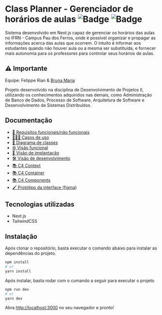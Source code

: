 # Class Planner - Gerenciador de horários de aulas ![Badge](https://img.shields.io/static/v1?label=tailwindcss&message=v3.1.8&color=lightblue&style=flat&logo=TAILWINDCSS)  ![Badge](https://img.shields.io/static/v1?label=next&message=v4.1.3&color=black&style=flat&logo=DJANGO)
 
<!-- <br />
<p align="center">
  <img src="https://github.com/ImFelippe365/lost-and-found/blob/main/static/svg/logo-colorful.svg" />
</p>
<br /> -->

Sistema desenvolvido em Next.js capaz de gerenciar os horários das aulas no IFRN - Campus Pau dos Ferros, onde é possível organizar e propagar as informações acerca das aulas que ocorrem. O intuito é informar aos estudantes quando não houver aula ou a mesma ser substituída, e fornecer mais autonomia para os professores para controlar seus horários de aulas.

## ⚠️ Importante

Equipe: Felippe Rian & [Bruna Maria](https://github.com/brunamariap)

Projeto desenvolvido na disciplina de Desenvolvimento de Projetos II, utilizando os conhecimentos adquiridos nas demais, como Administração de Banco de Dados, Processo de Software, Arquitetura de Software e Desenvolvimento de Sistemas Distribuídos. 

## Documentação

- [📄 Requisitos funcionais/não funcionais](https://docs.google.com/document/d/1W0PZumCOEnWrw8nvs900WqyFFRIyaeNj_PJDtZl1DhM/edit?usp=sharing)
- [👩🏻‍💻 Casos de uso](https://drive.google.com/file/d/1HHqFz7Sb1RquMtgSM0DuvqeMxMB2EQo3/view?usp=sharing)
- [🔗 Diagrama de classes](https://drive.google.com/file/d/1erp659dM3bxscE1tWZPmXEuS7V5sG7QI/view?usp=sharing)
- [⚙️ Visão funcional](https://drive.google.com/file/d/1HHqFz7Sb1RquMtgSM0DuvqeMxMB2EQo3/view?usp=sharing)
- [🔌 Visão de implantação](https://drive.google.com/file/d/1Re7xWZ-Pn726eTdb5cy-uro7NDB54fok/view)
- [🛠️ Visão de desenvolvimento](https://drive.google.com/file/d/1FxTzWoDgvyjRcIi4fNmS6tAe74MIEBfk/view?usp=sharing)
- [📚 C4 Context](https://drive.google.com/file/d/1q8C6XeyYlhlWZl0zyRHXCN54XjZHltkx/view?usp=sharing)
- [📚 C4 Container](https://drive.google.com/file/d/1pSIy8rnFrcqavpi9rYyxzk8V3EOXN_3S/view?usp=sharing)
- [📚 C4 Components](https://drive.google.com/file/d/14jmNeFA_Q00dZMZwj3luIi29YhQ7VAmJ/view?usp=sharing)
- [🖌️ Protótipo da interface (figma)](https://www.figma.com/file/2ugIt3gj5LtXetdSzGIfRO/Class-Planner?type=design&node-id=2%3A4&mode=design&t=p49KBSTQYvEmCpWY-1)

## Tecnologias utilizadas

- Next.js
- TailwindCSS

## Instalação

Após clonar o repositório, basta executar o comando abaixo para instalar as dependências do projeto.

```bash
npm install 
# or
yarn install
```

Após instalar, basta rodar com o comando a seguir para executar o projeto
```bash
npm run dev
# or
yarn dev
```

Abra [http://localhost:3000](http://localhost:3000) no seu navegador e pronto!
